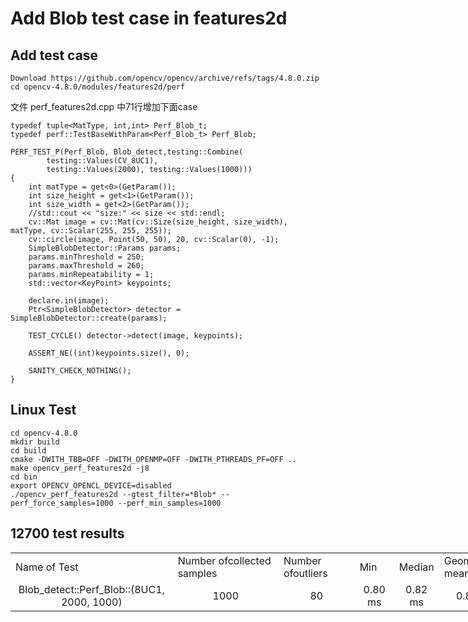 # Add Blob test case in features2d

## Add test case
```
Download https://github.com/opencv/opencv/archive/refs/tags/4.8.0.zip
cd opencv-4.8.0/modules/features2d/perf
```
文件 perf_features2d.cpp 中71行增加下面case

```
typedef tuple<MatType, int,int> Perf_Blob_t;
typedef perf::TestBaseWithParam<Perf_Blob_t> Perf_Blob;

PERF_TEST_P(Perf_Blob, Blob_detect,testing::Combine(
        testing::Values(CV_8UC1),
        testing::Values(2000), testing::Values(1000)))
{
    int matType = get<0>(GetParam());
    int size_height = get<1>(GetParam());
    int size_width = get<2>(GetParam());
    //std::cout << "size:" << size << std::endl;
    cv::Mat image = cv::Mat(cv::Size(size_height, size_width), matType, cv::Scalar(255, 255, 255));
    cv::circle(image, Point(50, 50), 20, cv::Scalar(0), -1);
    SimpleBlobDetector::Params params;
    params.minThreshold = 250;
    params.maxThreshold = 260;
    params.minRepeatability = 1;  
    std::vector<KeyPoint> keypoints;

    declare.in(image);
    Ptr<SimpleBlobDetector> detector = SimpleBlobDetector::create(params);

    TEST_CYCLE() detector->detect(image, keypoints);
   
    ASSERT_NE((int)keypoints.size(), 0);
    
    SANITY_CHECK_NOTHING();
}
```

## Linux Test

```
cd opencv-4.8.0
mkdir build
cd build
cmake -DWITH_TBB=OFF -DWITH_OPENMP=OFF -DWITH_PTHREADS_PF=OFF ..
make opencv_perf_features2d -j8
cd bin
export OPENCV_OPENCL_DEVICE=disabled
./opencv_perf_features2d --gtest_filter=*Blob* --perf_force_samples=1000 --perf_min_samples=1000
```

## 12700 test results

<table border=0 cellpadding=0 cellspacing=0 width=989 style='border-collapse:
 collapse;table-layout:fixed;width:743pt'>
 <col width=277 style='mso-width-source:userset;mso-width-alt:10130;width:208pt'>
 <col width=189 style='mso-width-source:userset;mso-width-alt:6912;width:142pt'>
 <col width=124 style='mso-width-source:userset;mso-width-alt:4534;width:93pt'>
 <col width=53 style='mso-width-source:userset;mso-width-alt:1938;width:40pt'>
 <col width=55 style='mso-width-source:userset;mso-width-alt:2011;width:41pt'>
 <col width=112 style='mso-width-source:userset;mso-width-alt:4096;width:84pt'>
 <col width=53 style='mso-width-source:userset;mso-width-alt:1938;width:40pt'>
 <col width=126 style='mso-width-source:userset;mso-width-alt:4608;width:95pt'>
 <tr height=20 style='height:15.0pt'>
  <td height=20 class=xl65 width=277 style='height:15.0pt;width:208pt'>Name of
  Test</td>
  <td class=xl65 width=189 style='border-left:none;width:142pt'>Number
  ofcollected samples</td>
  <td class=xl65 width=124 style='border-left:none;width:93pt'>Number
  ofoutliers</td>
  <td class=xl65 width=53 style='border-left:none;width:40pt'>Min</td>
  <td class=xl65 width=55 style='border-left:none;width:41pt'>Median</td>
  <td class=xl65 width=112 style='border-left:none;width:84pt'>Geometric mean</td>
  <td class=xl65 width=53 style='border-left:none;width:40pt'>Mean</td>
  <td class=xl65 width=126 style='border-left:none;width:95pt'>Standard
  deviation</td>
 </tr>
 <tr height=20 align=center style='height:15.0pt'>
  <td height=20 class=xl66 align=center style='height:15.0pt;border-top:none'>Blob_detect::Perf_Blob::(8UC1,
  2000, 1000)</td>
  <td class=xl66  align=center style='border-top:none;border-left:none'>1000</td>
  <td class=xl66  align=center style='border-top:none;border-left:none'>80</td>
  <td class=xl66 style='border-top:none;border-left:none'>0.80 ms</td>
  <td class=xl66 style='border-top:none;border-left:none'>0.82 ms</td>
  <td class=xl66 style='border-top:none;border-left:none'>0.82 ms</td>
  <td class=xl66 style='border-top:none;border-left:none'>0.82 ms</td>
  <td class=xl66 style='border-top:none;border-left:none'>0.01 ms</td>
 </tr>
 <![if supportMisalignedColumns]>
 <tr height=0 style='display:none'>
  <td width=277 style='width:208pt'></td>
  <td width=189 style='width:142pt'></td>
  <td width=124 style='width:93pt'></td>
  <td width=53 style='width:40pt'></td>
  <td width=55 style='width:41pt'></td>
  <td width=112 style='width:84pt'></td>
  <td width=53 style='width:40pt'></td>
  <td width=126 style='width:95pt'></td>
 </tr>
 <![endif]>
</table>

</body>

